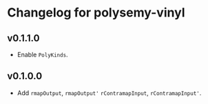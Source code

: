 # Changelog for polysemy-vinyl

## v0.1.1.0

* Enable `PolyKinds`.

## v0.1.0.0

* Add `rmapOutput`, `rmapOutput'` `rContramapInput`, `rContramapInput'`.
